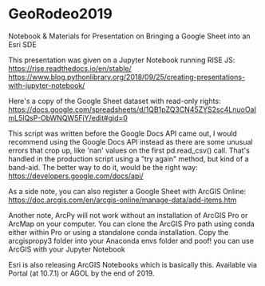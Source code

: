 # GeoRodeo2019
Notebook &amp; Materials for Presentation on Bringing a Google Sheet into an Esri SDE

This presentation was given on a Jupyter Notebook running RISE JS:
https://rise.readthedocs.io/en/stable/
https://www.blog.pythonlibrary.org/2018/09/25/creating-presentations-with-jupyter-notebook/

Here's a copy of the Google Sheet dataset with read-only rights:
https://docs.google.com/spreadsheets/d/1QB1pZQ3CN45ZYS2sc4LnuoOaImL5lQsP-ObWNQW5FjY/edit#gid=0

This script was written before the Google Docs API came out, I would recommend using the Google Docs API instead as there are some unusual errors that crop up, like 'nan' values on the first pd.read_csv() call. That's handled in the production script using a "try again" method, but kind of a band-aid. The better way to do it, would be the right way:
https://developers.google.com/docs/api/

As a side note, you can also register a Google Sheet with ArcGIS Online:
https://doc.arcgis.com/en/arcgis-online/manage-data/add-items.htm

Another note, ArcPy will not work without an installation of ArcGIS Pro or ArcMap on your computer. You can clone the ArcGIS Pro path using conda either within Pro or using a standalone conda installation. Copy the arcgispropy3 folder into your Anaconda envs folder and poof! you can use ArcGIS with your Jupyter Notebook

Esri is also releasing ArcGIS Notebooks which is basically this. Available via Portal (at 10.7.1) or AGOL by the end of 2019. 

